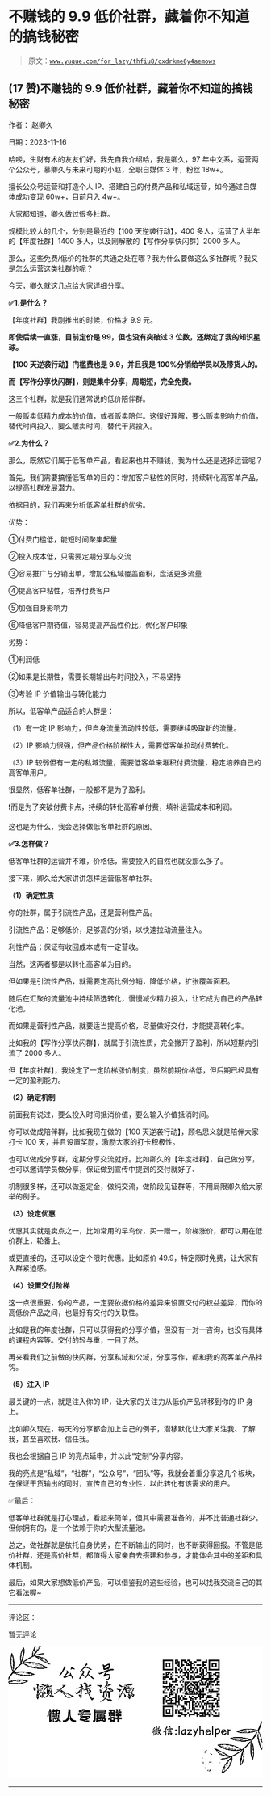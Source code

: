 # 不赚钱的 9.9 低价社群，藏着你不知道的搞钱秘密

> 原文：[`www.yuque.com/for_lazy/thfiu8/cxdrkme6y4aemows`](https://www.yuque.com/for_lazy/thfiu8/cxdrkme6y4aemows)

## (17 赞)不赚钱的 9.9 低价社群，藏着你不知道的搞钱秘密

作者： 赵卿久

日期：2023-11-16

哈喽，生财有术的友友们好，我先自我介绍哈，我是卿久，97 年中文系，运营两个公众号，慕卿久与未来可期的小赵，全职自媒体 3 年，粉丝 18w+。

擅长公众号运营和打造个人 IP、搭建自己的付费产品和私域运营，如今通过自媒体成功变现 60w+，目前月入 4w+。

大家都知道，卿久做过很多社群。

规模比较大的几个，分别是最近的【100 天逆袭行动】，400 多人，运营了大半年的【年度社群】1400 多人，以及刚解散的【写作分享快闪群】2000 多人。

那么，这些免费/低价的社群的共通之处在哪？我为什么要做这么多社群呢？我又是怎么运营这类社群的呢？

今天，卿久就这几点给大家详细分享。

**✅1.是什么？**

【年度社群】我刚推出的时候，价格才 9.9 元。

**即使后续一直涨，目前定价是 99，但也没有突破过 3 位数，还绑定了我的知识星球。**

**【100 天逆袭行动】门槛费也是 9.9，并且我是 100%分销给学员以及带货人的。**

**而【写作分享快闪群】，则是集中分享，周期短，完全免费。**

这三个社群，就是我们通常说的低价陪伴群。

一般贩卖低精力成本的价值，或者贩卖陪伴。这很好理解，要么贩卖影响力价值，替代时间投入，要么贩卖时间，替代干货投入。

**✅2.为什么？**

那么，既然它们属于低客单产品，看起来也并不赚钱，我为什么还是选择运营呢？

首先，我们需要搞懂低客单的目的：增加客户粘性的同时，持续转化高客单产品，以提高社群发展潜力。

依据目的，我们再来分析低客单社群的优劣。

优势：

①付费门槛低，能短时间聚集起量

②投入成本低，只需要定期分享与交流

③容易推广与分销出单，增加公私域覆盖面积，盘活更多流量

④提高客户粘性，培养付费客户

⑤加强自身影响力

⑥降低客户期待值，容易提高产品性价比，优化客户印象

劣势：

①利润低

②如果是长期性，需要长期输出与时间投入，不易坚持

③考验 IP 价值输出与转化能力

所以，低客单产品适合的人群是：

（1）有一定 IP 影响力，但自身流量流动性较低，需要继续吸取新的流量。

（2）IP 影响力很强，但产品价格阶梯性大，需要低客单拉动付费转化。

（3）IP 较弱但有一定的私域流量，需要低客单来堆积付费流量，稳定培养自己的高客单用户。

很显然，低客单社群，一般都不是为了盈利。

❗而是为了突破付费卡点，持续的转化高客单付费，填补运营成本和利润。

这也是为什么，我会选择做低客单社群的原因。

**✅3.怎样做？**

低客单社群的运营并不难，价格低，需要投入的自然也就没那么多了。

接下来，卿久给大家讲讲怎样运营低客单社群。

**（1）确定性质**

你的社群，属于引流性产品，还是营利性产品。

引流性产品：足够低价，足够高的分销，以快速拉动流量注入。

利性产品；保证有收回成本或有一定营收。

当然，这两者都是以转化高客单为目的。

但如果是引流性产品，就需要定高比例分销，降低价格，扩张覆盖面积。

随后在汇聚的流量池中持续筛选转化，慢慢减少精力投入，让它成为自己的产品转化池。

而如果是营利性产品，就要适当提高价格，尽量做好交付，才能提高转化率。

比如我的【写作分享快闪群】，就属于引流性质，完全撇开了盈利，所以短期内引流了 2000 多人。

但【年度社群】，我设定了一定阶梯涨价制度，虽然前期价格低，但后期已经具有一定的盈利能力。

**（2）确定机制**

前面我有说过，要么投入时间抵消价值，要么输入价值抵消时间。

你可以做成陪伴群，比如我现在做的【100 天逆袭行动】，顾名思义就是陪伴大家打卡 100 天，并且设置奖励，激励大家的打卡积极性。

也可以做成分享群，定期分享交流就好。比如卿久的【年度社群】，自己做分享，也可以邀请学员做分享，保证做到宣传中提到的交付就好了、

机制很多样，还可以做返定金，做纯交流，做阶段见证群等，不用局限卿久给大家举的例子。

**（3）设定优惠**

优惠其实就是卖点之一，比如常用的早鸟价，买一赠一，阶梯涨价，都可以用在低价群上，轮番上。

或更直接的，还可以设定个限时优惠。比如原价 49.9，特定限时免费，让大家有入群紧迫感。

**（4）设置交付阶梯**

这一点很重要，你的产品，一定要依据价格的差异来设置交付的权益差异，而你的高低价产品之间，也最好有交付的关联性。

比如是我的年度社群，只可以获得我的分享价值，但没有一对一咨询，也没有具体的课程内容等。交付的轻与重，一目了然。

再来看我们之前做的快闪群，分享私域和公域，分享写作，都和我的高客单产品挂钩。

**（5）注入 IP**

最关键的一点，就是注入你的 IP，让大家的关注力从低价产品转移到你的 IP 身上。

比如卿久现在，每天的分享都会加上自己的例子，潜移默化让大家关注我、了解我，甚至喜欢我、信任我。

我也会根据自己 IP 的亮点延申，并以此“定制”分享内容。

我的亮点是“私域”，“社群”，“公众号”，“团队”等，我就会着重分享这几个板块，在保证干货输出的同时，宣传自己的专业性，以此转化有该需求的用户。

✅最后：

低客单社群就是打心理战，看起来简单，但其中需要准备的，并不比普通社群少。但你拥有的，是一个依赖于你的大型流量池。

总之，做社群就是依托自身优势，在不断输出的同时，也不断获得回报。不管是低价社群，还是高价社群，都值得大家亲自去搭建和参与，才能体会其中的差距和具体机制。

最后，如果大家想做低价产品，可以借鉴我的这些经验，也可以找我交流自己的其它看法喔~

* * *

评论区：

暂无评论

![](img/1c37d505930596d12a88ab23e11aa07a.png)

* * *